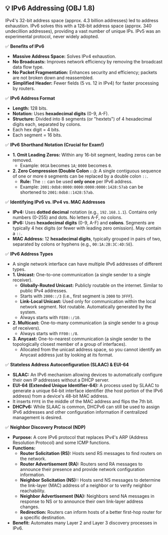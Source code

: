 ## 💡 IPv6 Addressing (OBJ 1.8)

IPv4's 32-bit address space (approx. 4.3 billion addresses) led to address exhaustion. IPv6 solves this with a 128-bit address space (approx. 340 undecillion addresses), providing a vast number of unique IPs. IPv5 was an experimental protocol, never widely adopted.

✅ **Benefits of IPv6**
- **Massive Address Space:** Solves IPv4 exhaustion.
- **No Broadcasts:** Improves network efficiency by removing the broadcast data flow type.
- **No Packet Fragmentation:** Enhances security and efficiency; packets are not broken down and reassembled.
- **Simplified Header:** Fewer fields (5 vs. 12 in IPv4) for faster processing by routers.

✅ **IPv6 Address Format**
- **Length:** 128 bits.
- **Notation:** Uses **hexadecimal digits** (0-9, A-F).
- **Structure:** Divided into 8 segments (or "hextets") of 4 hexadecimal digits each, separated by colons.
- Each hex digit = 4 bits.
- Each segment = 16 bits.

✅ **IPv6 Shorthand Notation (Crucial for Exam!)**
- **1. Omit Leading Zeros:** Within any 16-bit segment, leading zeros can be removed.
  - Example: `001A` becomes `1A`; `0000` becomes `0`.
- **2. Zero Compression (Double Colon `::`):** A single contiguous sequence of one or more `0` segments can be replaced by a double colon `::`.
  - **Rule:** The `::` can be used **only once** per IPv6 address.
  - Example: `2001:0db8:0000:0000:0000:0000:1428:57ab` can be shortened to `2001:0db8::1428:57ab`.

✅ **Identifying IPv6 vs. IPv4 vs. MAC Addresses**
- **IPv4:** Uses **dotted decimal** notation (e.g., `192.168.1.1`). Contains only numbers (0-255) and dots. No letters A-F, no colons.
- **IPv6:** Uses **hexadecimal digits** (0-9, A-F) and **colons**. Segments are typically 4 hex digits (or fewer with leading zero omission). May contain a `::`.
- **MAC Address:** 12 **hexadecimal digits**, typically grouped in pairs of two, separated by colons or hyphens (e.g., `00:1A:2B:3C:4D:5E`).

✅ **IPv6 Address Types**
- A single network interface can have multiple IPv6 addresses of different types.
- **1. Unicast:** One-to-one communication (a single sender to a single receiver).
  - **Globally-Routed Unicast:** Publicly routable on the internet. Similar to public IPv4 addresses.
  - Starts with `2000::/3` (i.e., first segment is `2000` to `3FFF`).
  - **Link-Local Unicast:** Used only for communication within the local network segment. Not routable. Automatically generated by the system.
  - Always starts with `FE80::/10`.
- **2. Multicast:** One-to-many communication (a single sender to a group of receivers).
  - Always starts with `FF00::/8`.
- **3. Anycast:** One-to-nearest communication (a single sender to the topologically closest member of a group of interfaces).
  - Allocated from the unicast address space, so you cannot identify an Anycast address just by looking at its format.

✅ **Stateless Address Autoconfiguration (SLAAC) & EUI-64**
- **SLAAC:** An IPv6 mechanism allowing devices to automatically configure their own IP addresses without a DHCP server.
- **EUI-64 (Extended Unique Identifier-64):** A process used by SLAAC to generate a unique 64-bit interface identifier (the host portion of the IPv6 address) from a device's 48-bit MAC address.
- It inserts `FFFE` in the middle of the MAC address and flips the 7th bit.
- **DHCPv6:** While SLAAC is common, DHCPv6 can still be used to assign IPv6 addresses and other configuration information if centralized management is desired.

✅ **Neighbor Discovery Protocol (NDP)**
- **Purpose:** A core IPv6 protocol that replaces IPv4's ARP (Address Resolution Protocol) and some ICMP functions.
- **Functions:**
  - **Router Solicitation (RS):** Hosts send RS messages to find routers on the network.
  - **Router Advertisement (RA):** Routers send RA messages to announce their presence and provide network configuration information.
  - **Neighbor Solicitation (NS)::** Hosts send NS messages to determine the link-layer (MAC) address of a neighbor or to verify neighbor reachability.
  - **Neighbor Advertisement (NA):** Neighbors send NA messages in response to NS or to announce their own link-layer address changes.
  - **Redirection:** Routers can inform hosts of a better first-hop router for a specific destination.
- **Benefit:** Automates many Layer 2 and Layer 3 discovery processes in IPv6.